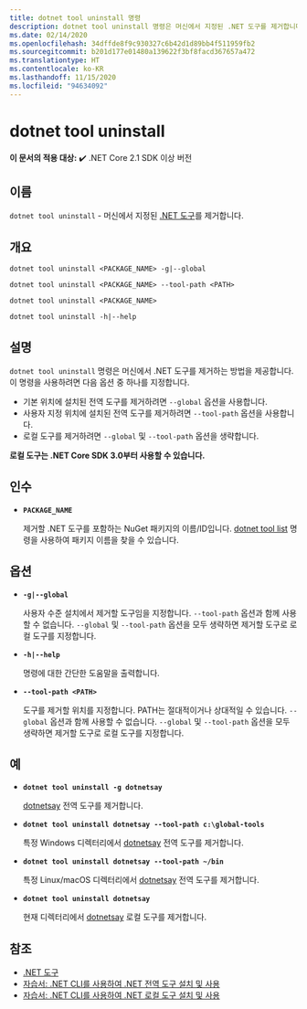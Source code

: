 ```yaml
---
title: dotnet tool uninstall 명령
description: dotnet tool uninstall 명령은 머신에서 지정된 .NET 도구를 제거합니다.
ms.date: 02/14/2020
ms.openlocfilehash: 34dffde8f9c930327c6b42d1d89bb4f511959fb2
ms.sourcegitcommit: b201d177e01480a139622f3bf8facd367657a472
ms.translationtype: HT
ms.contentlocale: ko-KR
ms.lasthandoff: 11/15/2020
ms.locfileid: "94634092"
---
```

# <a name="dotnet-tool-uninstall"></a>dotnet tool uninstall

**이 문서의 적용 대상:**  ✔️ .NET Core 2.1 SDK 이상 버전

## <a name="name"></a>이름

`dotnet tool uninstall` - 머신에서 지정된 [.NET 도구](global-tools.md)를 제거합니다.

## <a name="synopsis"></a>개요

```dotnetcli
dotnet tool uninstall <PACKAGE_NAME> -g|--global

dotnet tool uninstall <PACKAGE_NAME> --tool-path <PATH>

dotnet tool uninstall <PACKAGE_NAME>

dotnet tool uninstall -h|--help
```

## <a name="description"></a>설명

`dotnet tool uninstall` 명령은 머신에서 .NET 도구를 제거하는 방법을 제공합니다. 이 명령을 사용하려면 다음 옵션 중 하나를 지정합니다.

* 기본 위치에 설치된 전역 도구를 제거하려면 `--global` 옵션을 사용합니다.
* 사용자 지정 위치에 설치된 전역 도구를 제거하려면 `--tool-path` 옵션을 사용합니다.
* 로컬 도구를 제거하려면 `--global` 및 `--tool-path` 옵션을 생략합니다.

**로컬 도구는 .NET Core SDK 3.0부터 사용할 수 있습니다.**

## <a name="arguments"></a>인수

- **`PACKAGE_NAME`**

  제거할 .NET 도구를 포함하는 NuGet 패키지의 이름/ID입니다. [dotnet tool list](dotnet-tool-list.md) 명령을 사용하여 패키지 이름을 찾을 수 있습니다.

## <a name="options"></a>옵션

- **`-g|--global`**

  사용자 수준 설치에서 제거할 도구임을 지정합니다. `--tool-path` 옵션과 함께 사용할 수 없습니다. `--global` 및 `--tool-path` 옵션을 모두 생략하면 제거할 도구로 로컬 도구를 지정합니다.

- **`-h|--help`**

  명령에 대한 간단한 도움말을 출력합니다.

- **`--tool-path <PATH>`**

  도구를 제거할 위치를 지정합니다. PATH는 절대적이거나 상대적일 수 있습니다. `--global` 옵션과 함께 사용할 수 없습니다. `--global` 및 `--tool-path` 옵션을 모두 생략하면 제거할 도구로 로컬 도구를 지정합니다.

## <a name="examples"></a>예

- **`dotnet tool uninstall -g dotnetsay`**

  [dotnetsay](https://www.nuget.org/packages/dotnetsay/) 전역 도구를 제거합니다.

- **`dotnet tool uninstall dotnetsay --tool-path c:\global-tools`**

  특정 Windows 디렉터리에서 [dotnetsay](https://www.nuget.org/packages/dotnetsay/) 전역 도구를 제거합니다.

- **`dotnet tool uninstall dotnetsay --tool-path ~/bin`**

  특정 Linux/macOS 디렉터리에서 [dotnetsay](https://www.nuget.org/packages/dotnetsay/) 전역 도구를 제거합니다.

- **`dotnet tool uninstall dotnetsay`**

  현재 디렉터리에서 [dotnetsay](https://www.nuget.org/packages/dotnetsay/) 로컬 도구를 제거합니다.

## <a name="see-also"></a>참조

- [.NET 도구](global-tools.md)
- [자습서: .NET CLI를 사용하여 .NET 전역 도구 설치 및 사용](global-tools-how-to-use.md)
- [자습서: .NET CLI를 사용하여 .NET 로컬 도구 설치 및 사용](local-tools-how-to-use.md)
